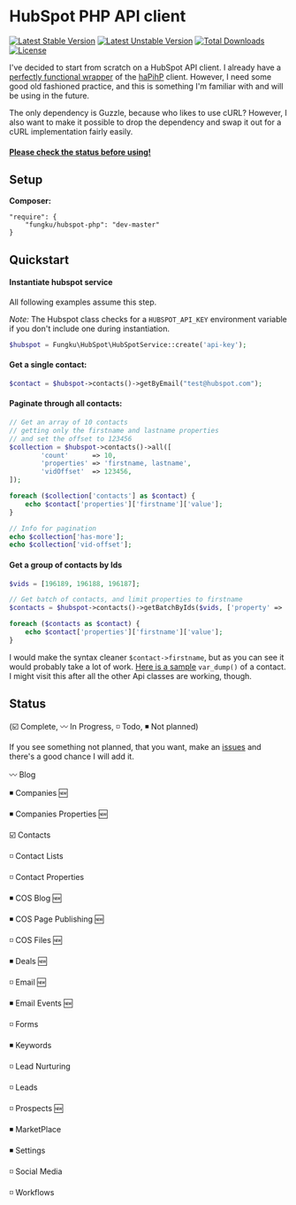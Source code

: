 # HubSpot PHP API client

[![Latest Stable Version](https://poser.pugx.org/fungku/hubspot-php/v/stable.svg)](https://packagist.org/packages/fungku/hubspot-php) [![Latest Unstable Version](https://poser.pugx.org/fungku/hubspot-php/v/unstable.svg)](https://packagist.org/packages/fungku/hubspot-php) [![Total Downloads](https://poser.pugx.org/fungku/hubspot-php/downloads.svg)](https://packagist.org/packages/fungku/hubspot-php) [![License](https://poser.pugx.org/fungku/hubspot-php/license.svg)](https://packagist.org/packages/fungku/hubspot-php)

I've decided to start from scratch on a HubSpot API client. I already have a
[perfectly functional wrapper](https://github.com/fungku/hubspot) of the [haPihP](https://github.com/HubSpot/haPiHP)
client. However, I need some good old fashioned practice, and this is something I'm familiar with and will be using
in the future.

The only dependency is Guzzle, because who likes to use cURL? However, I also want to make it possible to drop the
dependency and swap it out for a cURL implementation fairly easily.

#### [Please check the status before using!](https://github.com/fungku/hubspot-php#status)

## Setup

**Composer:**

```
"require": {
	"fungku/hubspot-php": "dev-master"
}
```

## Quickstart

#### Instantiate hubspot service

All following examples assume this step.

*Note:* The Hubspot class checks for a `HUBSPOT_API_KEY` environment variable if you don't include one during instantiation.

```php
$hubspot = Fungku\HubSpot\HubSpotService::create('api-key');
```

#### Get a single contact:

```php
$contact = $hubspot->contacts()->getByEmail("test@hubspot.com");
```

#### Paginate through all contacts:

```php
// Get an array of 10 contacts
// getting only the firstname and lastname properties
// and set the offset to 123456
$collection = $hubspot->contacts()->all([
        'count'      => 10,
        'properties' => 'firstname, lastname',
        'vidOffset'  => 123456,
]);

foreach ($collection['contacts'] as $contact) {
    echo $contact['properties']['firstname']['value'];
}

// Info for pagination
echo $collection['has-more'];
echo $collection['vid-offset'];
```

#### Get a group of contacts by Ids

```php
$vids = [196189, 196188, 196187];

// Get batch of contacts, and limit properties to firstname
$contacts = $hubspot->contacts()->getBatchByIds($vids, ['property' => 'firstname']);

foreach ($contacts as $contact) {
    echo $contact['properties']['firstname']['value'];
}
```

I would make the syntax cleaner `$contact->firstname`, but as you can see it would probably take a lot of work. [Here is a sample](https://github.com/fungku/hubspot-php/wiki/Contact-Var-Dump) `var_dump()` of a contact. I might visit this after all the other Api classes are working, though.

## Status

(:ballot_box_with_check: Complete, :wavy_dash: In Progress, :white_medium_small_square: Todo, :black_medium_small_square: Not planned)

If you see something not planned, that you want, make an [issues](https://github.com/fungku/hubspot-php/issues) and there's a good chance I will add it.

:wavy_dash: Blog

:black_medium_small_square: Companies :new:

:black_medium_small_square: Companies Properties :new:

:ballot_box_with_check: Contacts

:white_medium_small_square: Contact Lists

:white_medium_small_square: Contact Properties

:black_medium_small_square: COS Blog :new:

:black_medium_small_square: COS Page Publishing :new:

:white_medium_small_square: COS Files :new:

:black_medium_small_square: Deals :new:

:white_medium_small_square: Email :new:

:black_medium_small_square: Email Events :new:

:white_medium_small_square: Forms

:black_medium_small_square: Keywords

:white_medium_small_square: Lead Nurturing

:white_medium_small_square: Leads

:white_medium_small_square: Prospects :new:

:black_medium_small_square: MarketPlace

:black_medium_small_square: Settings

:white_medium_small_square: Social Media

:white_medium_small_square: Workflows
